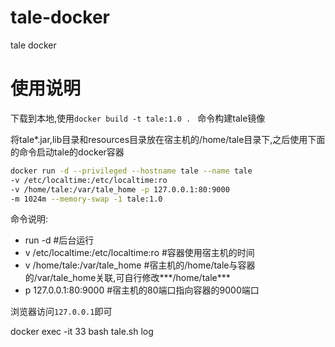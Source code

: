 # tale-docker
tale docker

# 使用说明
下载到本地,使用`docker build -t tale:1.0 . ` 命令构建tale镜像

将tale*.jar,lib目录和resources目录放在宿主机的/home/tale目录下,之后使用下面的命令启动tale的docker容器

``` bash
docker run -d --privileged --hostname tale --name tale 
-v /etc/localtime:/etc/localtime:ro 
-v /home/tale:/var/tale_home -p 127.0.0.1:80:9000 
-m 1024m --memory-swap -1 tale:1.0 
```

命令说明:
- run -d                               #后台运行
- v /etc/localtime:/etc/localtime:ro  #容器使用宿主机的时间
- v /home/tale:/var/tale_home         #宿主机的/home/tale与容器的/var/tale_home关联,可自行修改***/home/tale***
- p 127.0.0.1:80:9000                 #宿主机的80端口指向容器的9000端口




浏览器访问`127.0.0.1`即可


docker exec -it 33 bash tale.sh log
